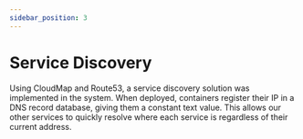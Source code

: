 ```yaml
---
sidebar_position: 3
---
```


# Service Discovery

Using CloudMap and Route53, a service discovery solution was implemented in the system. When deployed, containers register their IP in a DNS record database, giving them a constant text value. This allows our other services to quickly resolve where each service is regardless of their current address.
